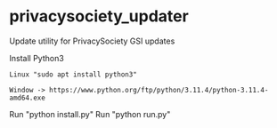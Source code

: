 # privacysociety_updater
Update utility for PrivacySociety GSI updates

Install Python3
    
    Linux "sudo apt install python3"
    
    Window -> https://www.python.org/ftp/python/3.11.4/python-3.11.4-amd64.exe

Run "python install.py"
Run "python run.py"
